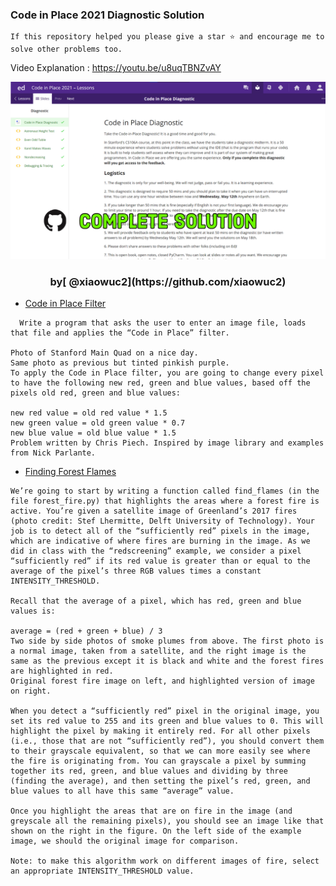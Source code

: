 ### Code in Place 2021 Diagnostic Solution
```
If this repository helped you please give a star ⭐ and encourage me to solve other problems too.
``` 

Video Explanation : https://youtu.be/u8uqTBNZvAY

<p align="center">
  <a href="https://youtu.be/0IURrcpNZmk">
    <img src="https://github.com/xiaowuc2/xiaowuc2/blob/master/source/ranger-1/youtube%20diagnostic.png" alt="Logo">
  </a>

  <h3 align="center">by[ @xiaowuc2](https://github.com/xiaowuc2)</h3>

  <p align="center">
  </p>
</p>


- [Code in Place Filter](https://github.com/xiaowuc2/Code-in-Place-2021-Assignment-Solution/blob/main/Diagnostic/1.%20Astronaut%20Height%20Test.py)
```
  Write a program that asks the user to enter an image file, loads that file and applies the “Code in Place” filter.

Photo of Stanford Main Quad on a nice day.
Same photo as previous but tinted pinkish purple.
To apply the Code in Place filter, you are going to change every pixel to have the following new red, green and blue values, based off the pixels old red, green and blue values:

new red value = old red value * 1.5
new green value = old green value * 0.7
new blue value = old blue value * 1.5
Problem written by Chris Piech. Inspired by image library and examples from Nick Parlante.
```
- [Finding Forest Flames](https://github.com/xiaowuc2/Code-in-Place-2021-Assignment-Solution/blob/main/Diagnostic/2.%20Even%20Odd%20Table.py)
```
We’re going to start by writing a function called find_flames (in the file forest_fire.py) that highlights the areas where a forest fire is active. You’re given a satellite image of Greenland’s 2017 fires (photo credit: Stef Lhermitte, Delft University of Technology). Your job is to detect all of the “sufficiently red” pixels in the image, which are indicative of where fires are burning in the image. As we did in class with the “redscreening” example, we consider a pixel “sufficiently red” if its red value is greater than or equal to the average of the pixel’s three RGB values times a constant INTENSITY_THRESHOLD. 

Recall that the average of a pixel, which has red, green and blue values is:

average = (red + green + blue) / 3
Two side by side photos of smoke plumes from above. The first photo is a normal image, taken from a satellite, and the right image is the same as the previous except it is black and white and the forest fires are highlighted in red.
Original forest fire image on left, and highlighted version of image on right.

When you detect a “sufficiently red” pixel in the original image, you set its red value to 255 and its green and blue values to 0. This will highlight the pixel by making it entirely red. For all other pixels (i.e., those that are not “sufficiently red”), you should convert them to their grayscale equivalent, so that we can more easily see where the fire is originating from. You can grayscale a pixel by summing together its red, green, and blue values and dividing by three (finding the average), and then setting the pixel’s red, green, and blue values to all have this same “average” value. 

Once you highlight the areas that are on fire in the image (and greyscale all the remaining pixels), you should see an image like that shown on the right in the figure. On the left side of the example image, we should the original image for comparison. 

Note: to make this algorithm work on different images of fire, select an appropriate INTENSITY_THRESHOLD value.

```
